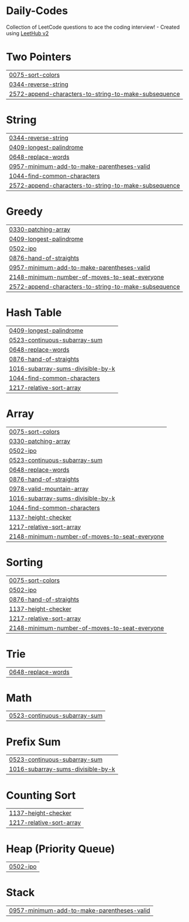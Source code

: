 # Daily-Codes
Collection of LeetCode questions to ace the coding interview! - Created using [LeetHub v2](https://github.com/arunbhardwaj/LeetHub-2.0)


# Two Pointers
|  |
| ------- |
| [0075-sort-colors](https://github.com/Nilesh-0203/Daily-Codes/tree/master/0075-sort-colors) |
| [0344-reverse-string](https://github.com/Nilesh-0203/Daily-Codes/tree/master/0344-reverse-string) |
| [2572-append-characters-to-string-to-make-subsequence](https://github.com/Nilesh-0203/Daily-Codes/tree/master/2572-append-characters-to-string-to-make-subsequence) |
# String
|  |
| ------- |
| [0344-reverse-string](https://github.com/Nilesh-0203/Daily-Codes/tree/master/0344-reverse-string) |
| [0409-longest-palindrome](https://github.com/Nilesh-0203/Daily-Codes/tree/master/0409-longest-palindrome) |
| [0648-replace-words](https://github.com/Nilesh-0203/Daily-Codes/tree/master/0648-replace-words) |
| [0957-minimum-add-to-make-parentheses-valid](https://github.com/Nilesh-0203/Daily-Codes/tree/master/0957-minimum-add-to-make-parentheses-valid) |
| [1044-find-common-characters](https://github.com/Nilesh-0203/Daily-Codes/tree/master/1044-find-common-characters) |
| [2572-append-characters-to-string-to-make-subsequence](https://github.com/Nilesh-0203/Daily-Codes/tree/master/2572-append-characters-to-string-to-make-subsequence) |
# Greedy
|  |
| ------- |
| [0330-patching-array](https://github.com/Nilesh-0203/Daily-Codes/tree/master/0330-patching-array) |
| [0409-longest-palindrome](https://github.com/Nilesh-0203/Daily-Codes/tree/master/0409-longest-palindrome) |
| [0502-ipo](https://github.com/Nilesh-0203/Daily-Codes/tree/master/0502-ipo) |
| [0876-hand-of-straights](https://github.com/Nilesh-0203/Daily-Codes/tree/master/0876-hand-of-straights) |
| [0957-minimum-add-to-make-parentheses-valid](https://github.com/Nilesh-0203/Daily-Codes/tree/master/0957-minimum-add-to-make-parentheses-valid) |
| [2148-minimum-number-of-moves-to-seat-everyone](https://github.com/Nilesh-0203/Daily-Codes/tree/master/2148-minimum-number-of-moves-to-seat-everyone) |
| [2572-append-characters-to-string-to-make-subsequence](https://github.com/Nilesh-0203/Daily-Codes/tree/master/2572-append-characters-to-string-to-make-subsequence) |
# Hash Table
|  |
| ------- |
| [0409-longest-palindrome](https://github.com/Nilesh-0203/Daily-Codes/tree/master/0409-longest-palindrome) |
| [0523-continuous-subarray-sum](https://github.com/Nilesh-0203/Daily-Codes/tree/master/0523-continuous-subarray-sum) |
| [0648-replace-words](https://github.com/Nilesh-0203/Daily-Codes/tree/master/0648-replace-words) |
| [0876-hand-of-straights](https://github.com/Nilesh-0203/Daily-Codes/tree/master/0876-hand-of-straights) |
| [1016-subarray-sums-divisible-by-k](https://github.com/Nilesh-0203/Daily-Codes/tree/master/1016-subarray-sums-divisible-by-k) |
| [1044-find-common-characters](https://github.com/Nilesh-0203/Daily-Codes/tree/master/1044-find-common-characters) |
| [1217-relative-sort-array](https://github.com/Nilesh-0203/Daily-Codes/tree/master/1217-relative-sort-array) |
# Array
|  |
| ------- |
| [0075-sort-colors](https://github.com/Nilesh-0203/Daily-Codes/tree/master/0075-sort-colors) |
| [0330-patching-array](https://github.com/Nilesh-0203/Daily-Codes/tree/master/0330-patching-array) |
| [0502-ipo](https://github.com/Nilesh-0203/Daily-Codes/tree/master/0502-ipo) |
| [0523-continuous-subarray-sum](https://github.com/Nilesh-0203/Daily-Codes/tree/master/0523-continuous-subarray-sum) |
| [0648-replace-words](https://github.com/Nilesh-0203/Daily-Codes/tree/master/0648-replace-words) |
| [0876-hand-of-straights](https://github.com/Nilesh-0203/Daily-Codes/tree/master/0876-hand-of-straights) |
| [0978-valid-mountain-array](https://github.com/Nilesh-0203/Daily-Codes/tree/master/0978-valid-mountain-array) |
| [1016-subarray-sums-divisible-by-k](https://github.com/Nilesh-0203/Daily-Codes/tree/master/1016-subarray-sums-divisible-by-k) |
| [1044-find-common-characters](https://github.com/Nilesh-0203/Daily-Codes/tree/master/1044-find-common-characters) |
| [1137-height-checker](https://github.com/Nilesh-0203/Daily-Codes/tree/master/1137-height-checker) |
| [1217-relative-sort-array](https://github.com/Nilesh-0203/Daily-Codes/tree/master/1217-relative-sort-array) |
| [2148-minimum-number-of-moves-to-seat-everyone](https://github.com/Nilesh-0203/Daily-Codes/tree/master/2148-minimum-number-of-moves-to-seat-everyone) |
# Sorting
|  |
| ------- |
| [0075-sort-colors](https://github.com/Nilesh-0203/Daily-Codes/tree/master/0075-sort-colors) |
| [0502-ipo](https://github.com/Nilesh-0203/Daily-Codes/tree/master/0502-ipo) |
| [0876-hand-of-straights](https://github.com/Nilesh-0203/Daily-Codes/tree/master/0876-hand-of-straights) |
| [1137-height-checker](https://github.com/Nilesh-0203/Daily-Codes/tree/master/1137-height-checker) |
| [1217-relative-sort-array](https://github.com/Nilesh-0203/Daily-Codes/tree/master/1217-relative-sort-array) |
| [2148-minimum-number-of-moves-to-seat-everyone](https://github.com/Nilesh-0203/Daily-Codes/tree/master/2148-minimum-number-of-moves-to-seat-everyone) |
# Trie
|  |
| ------- |
| [0648-replace-words](https://github.com/Nilesh-0203/Daily-Codes/tree/master/0648-replace-words) |
# Math
|  |
| ------- |
| [0523-continuous-subarray-sum](https://github.com/Nilesh-0203/Daily-Codes/tree/master/0523-continuous-subarray-sum) |
# Prefix Sum
|  |
| ------- |
| [0523-continuous-subarray-sum](https://github.com/Nilesh-0203/Daily-Codes/tree/master/0523-continuous-subarray-sum) |
| [1016-subarray-sums-divisible-by-k](https://github.com/Nilesh-0203/Daily-Codes/tree/master/1016-subarray-sums-divisible-by-k) |
# Counting Sort
|  |
| ------- |
| [1137-height-checker](https://github.com/Nilesh-0203/Daily-Codes/tree/master/1137-height-checker) |
| [1217-relative-sort-array](https://github.com/Nilesh-0203/Daily-Codes/tree/master/1217-relative-sort-array) |
# Heap (Priority Queue)
|  |
| ------- |
| [0502-ipo](https://github.com/Nilesh-0203/Daily-Codes/tree/master/0502-ipo) |
# Stack
|  |
| ------- |
| [0957-minimum-add-to-make-parentheses-valid](https://github.com/Nilesh-0203/Daily-Codes/tree/master/0957-minimum-add-to-make-parentheses-valid) |